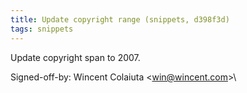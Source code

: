 ```yaml
---
title: Update copyright range (snippets, d398f3d)
tags: snippets
---
```


Update copyright span to 2007.

Signed-off-by: Wincent Colaiuta &lt;win@wincent.com&gt;\
